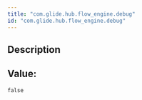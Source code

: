 ```yaml
---
title: "com.glide.hub.flow_engine.debug"
id: "com.glide.hub.flow_engine.debug"
---
```

## Description



## Value: 
```
false
```